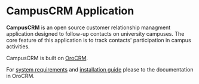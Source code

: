 # CampusCRM Application

**CampusCRM** is an open source customer relationship managment application designed to follow-up contacts on university campuses. 
 The core feature of this application is to track contacts' participation in campus activities. 

CampusCRM is built on [OroCRM][1].

For [system requirements][2] and [installation guide][3] please to the documentation in OroCRM.

[1]:    https://github.com/orocrm/crm
[2]:    https://www.orocrm.com/documentation/index/current/system-requirements
[3]:    https://github.com/orocrm/crm-application/blob/master/README.md
